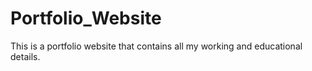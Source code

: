 # Portfolio_Website
This is a portfolio website that contains all my working and educational details.
